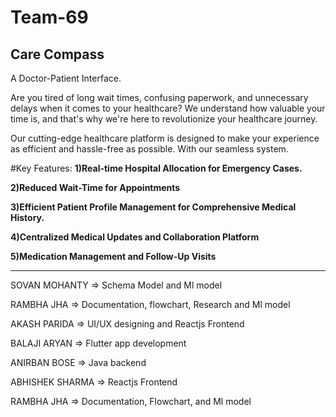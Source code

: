# Team-69
## Care Compass

A Doctor-Patient Interface.

Are you tired of long wait times, confusing paperwork, and unnecessary delays when it comes to your healthcare? We understand how valuable your time is, and that's why we're here to revolutionize your healthcare journey.

Our cutting-edge healthcare platform is designed to make your experience as efficient and hassle-free as possible. With our seamless system.

#Key Features:
**1)Real-time Hospital Allocation for Emergency Cases.**

**2)Reduced Wait-Time for Appointments** 

**3)Efficient Patient Profile Management for Comprehensive Medical History.**

**4)Centralized Medical Updates and Collaboration Platform**

**5)Medication Management and Follow-Up Visits**
_______________________________________________________________________________________________________________________________________________________________________
SOVAN MOHANTY => Schema Model and Ml model

RAMBHA JHA => Documentation, flowchart, Research and Ml model 

AKASH PARIDA => UI/UX designing and Reactjs Frontend

BALAJI ARYAN => Flutter app development

ANIRBAN BOSE => Java backend

ABHISHEK SHARMA => Reactjs Frontend

RAMBHA JHA => Documentation, Flowchart, and Ml model 
